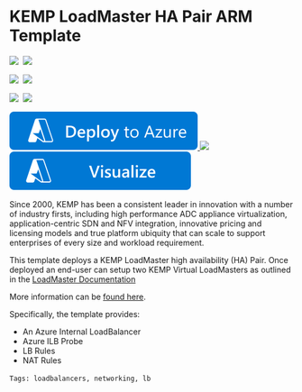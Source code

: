 # KEMP LoadMaster HA Pair ARM Template

<IMG SRC="https://azurequickstartsservice.blob.core.windows.net/badges/kemp-loadmaster-ha-pair/PublicLastTestDate.svg" />&nbsp;
<IMG SRC="https://azurequickstartsservice.blob.core.windows.net/badges/kemp-loadmaster-ha-pair/PublicDeployment.svg" />&nbsp;

<IMG SRC="https://azurequickstartsservice.blob.core.windows.net/badges/kemp-loadmaster-ha-pair/FairfaxLastTestDate.svg" />&nbsp;
<IMG SRC="https://azurequickstartsservice.blob.core.windows.net/badges/kemp-loadmaster-ha-pair/FairfaxDeployment.svg" />&nbsp;

<IMG SRC="https://azurequickstartsservice.blob.core.windows.net/badges/kemp-loadmaster-ha-pair/BestPracticeResult.svg" />&nbsp;
<IMG SRC="https://azurequickstartsservice.blob.core.windows.net/badges/kemp-loadmaster-ha-pair/CredScanResult.svg" />&nbsp;

<a href="https://portal.azure.com/#create/Microsoft.Template/uri/https%3A%2F%2Fraw.githubusercontent.com%2Fazure%2Fazure-quickstart-templates%2Fmaster%2Fkemp-loadmaster-ha-pair%2Fazuredeploy.json" target="_blank">
  <img src="https://raw.githubusercontent.com/Azure/azure-quickstart-templates/master/1-CONTRIBUTION-GUIDE/images/deploytoazure.svg"/>
</a>
<a href="https://portal.azure.us/#create/Microsoft.Template/uri/https%3A%2F%2Fraw.githubusercontent.com%2FAzure%2Fazure-quickstart-templates%2Fmaster%2Fkemp-loadmaster-ha-pair%2Fazuredeploy.json" target="_blank">
    <img src="http://azuredeploy.net/AzureGov.png"/>
</a>
<a href="http://armviz.io/#/?load=https%3A%2F%2Fraw.githubusercontent.com%2Fazure%2Fazure-quickstart-templates%2Fmaster%2Fkemp-loadmaster-ha-pair%2Fazuredeploy.json" target="_blank">
  <img src="https://raw.githubusercontent.com/Azure/azure-quickstart-templates/master/1-CONTRIBUTION-GUIDE/images/visualizebutton.svg"/>
</a>

Since 2000, KEMP has been a consistent leader in innovation with a number of industry firsts, including high performance ADC appliance virtualization, application-centric SDN and NFV integration, innovative pricing and licensing models and true platform ubiquity that can scale to support enterprises of every size and workload requirement.

This template deploys a KEMP LoadMaster high availability (HA) Pair. Once deployed an end-user can setup two KEMP Virtual LoadMasters as outlined in the [LoadMaster Documentation](https://support.kemptechnologies.com/hc/en-us/articles/203859775-HA-for-Azure-Marketplace-Classic-Interface-)

More information can be [found here](https://kemptechnologies.com/solutions/microsoft-load-balancing/loadmaster-azure/).

Specifically, the template provides:
* An Azure Internal LoadBalancer
* Azure ILB Probe
* LB Rules
* NAT Rules 

``Tags: loadbalancers, networking, lb``

